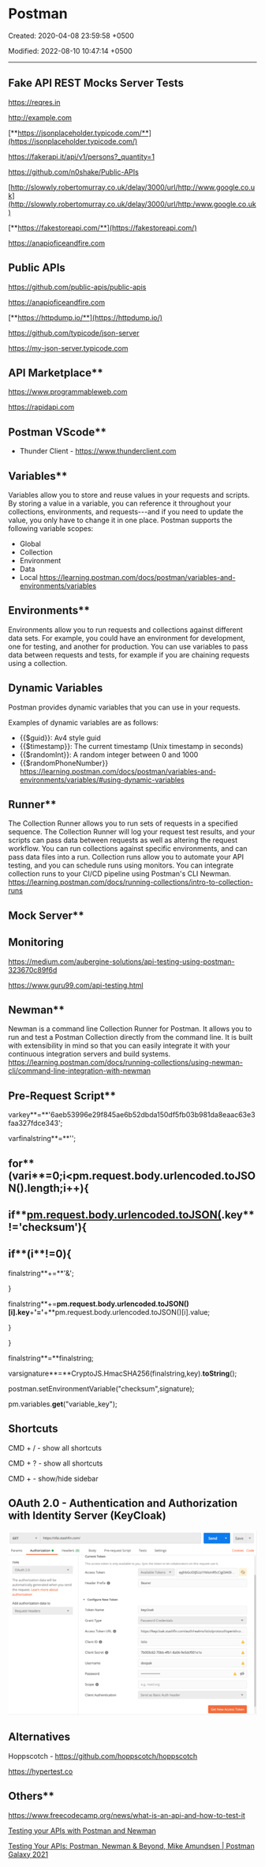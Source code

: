# Postman

Created: 2020-04-08 23:59:58 +0500

Modified: 2022-08-10 10:47:14 +0500

---

## Fake API REST Mocks Server Tests

<https://reqres.in>

<http://example.com>

[**https://jsonplaceholder.typicode.com/**](https://jsonplaceholder.typicode.com/)

<https://fakerapi.it/api/v1/persons?_quantity=1>

<https://github.com/n0shake/Public-APIs>

[http://slowwly.robertomurray.co.uk/delay/3000/url/http://www.google.co.uk](http://slowwly.robertomurray.co.uk/delay/3000/url/http:/www.google.co.uk)

[**https://fakestoreapi.com/**](https://fakestoreapi.com/)

<https://anapioficeandfire.com>

## Public APIs

<https://github.com/public-apis/public-apis>

<https://anapioficeandfire.com>

[**https://httpdump.io/**](https://httpdump.io/)

<https://github.com/typicode/json-server>

<https://my-json-server.typicode.com>

## API Marketplace**

<https://www.programmableweb.com>

<https://rapidapi.com>

## Postman VScode**

- Thunder Client - <https://www.thunderclient.com>

## Variables**

Variables allow you to store and reuse values in your requests and scripts. By storing a value in a variable, you can reference it throughout your collections, environments, and requests---and if you need to update the value, you only have to change it in one place.
Postman supports the following variable scopes:

- Global
- Collection
- Environment
- Data
- Local
<https://learning.postman.com/docs/postman/variables-and-environments/variables>

## Environments**

Environments allow you to run requests and collections against different data sets. For example, you could have an environment for development, one for testing, and another for production. You can use variables to pass data between requests and tests, for example if you are chaining requests using a collection.

## Dynamic Variables

Postman provides dynamic variables that you can use in your requests.

Examples of dynamic variables are as follows:

- {{$guid}}: Av4 style guid
- {{$timestamp}}: The current timestamp (Unix timestamp in seconds)
- {{$randomInt}}: A random integer between 0 and 1000
- {{$randomPhoneNumber}}
<https://learning.postman.com/docs/postman/variables-and-environments/variables/#using-dynamic-variables>

## Runner**

The Collection Runner allows you to run sets of requests in a specified sequence. The Collection Runner will log your request test results, and your scripts can pass data between requests as well as altering the request workflow.
You can run collections against specific environments, and can pass data files into a run. Collection runs allow you to automate your API testing, and you can schedule runs using monitors. You can integrate collection runs to your CI/CD pipeline using Postman's CLI Newman.
<https://learning.postman.com/docs/running-collections/intro-to-collection-runs>

## Mock Server**

## Monitoring

<https://medium.com/aubergine-solutions/api-testing-using-postman-323670c89f6d>

<https://www.guru99.com/api-testing.html>

## Newman**

Newman is a command line Collection Runner for Postman. It allows you to run and test a Postman Collection directly from the command line. It is built with extensibility in mind so that you can easily integrate it with your continuous integration servers and build systems.
<https://learning.postman.com/docs/running-collections/using-newman-cli/command-line-integration-with-newman>

## Pre-Request Script**

varkey**=**'6aeb53996e29f845ae6b52dbda150df5fb03b981da8eaac63e3faa327fdce343';

varfinalstring**=**'';

## for**(vari**=**0;i**<**pm.request.body.urlencoded.toJSON().length;i**++){

## if**[pm.request.body.urlencoded.toJSON(](i).key**!='checksum'){

## if**(i**!=0){

finalstring**+=**'&';

}

finalstring**+=**pm.request.body.urlencoded.toJSON()[i].key**+**'='**+**pm.request.body.urlencoded.toJSON()[i].value;

}

}

finalstring**=**finalstring;

varsignature**=**CryptoJS.HmacSHA256(finalstring,key).**toString**();

postman.setEnvironmentVariable("checksum",signature);

pm.variables.**get**("variable_key");

## Shortcuts

CMD + / - show all shortcuts

CMD + ? - show all shortcuts

CMD +  - show/hide sidebar

## OAuth 2.0 - Authentication and Authorization with Identity Server (KeyCloak)

![image](media/Postman-image1.png)

## Alternatives

Hoppscotch - <https://github.com/hoppscotch/hoppscotch>

<https://hypertest.co>

## Others**

<https://www.freecodecamp.org/news/what-is-an-api-and-how-to-test-it>

[Testing your APIs with Postman and Newman](https://www.youtube.com/watch?v=fTtA9qXkNAk)

[Testing Your APIs: Postman, Newman & Beyond, Mike Amundsen | Postman Galaxy 2021](https://www.youtube.com/watch?v=DGxvFSy-i78&ab_channel=Postman)
